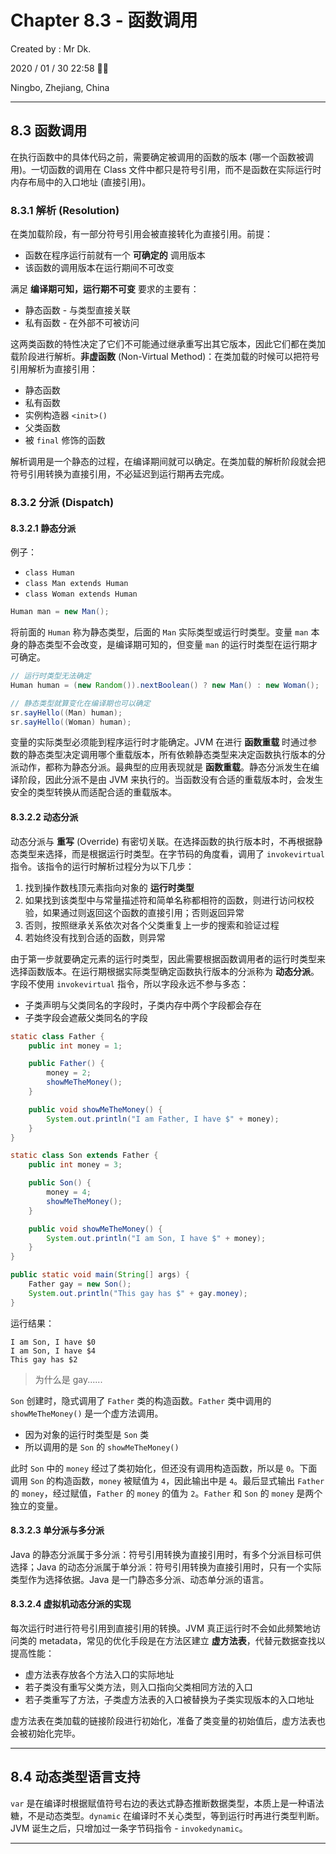 # Chapter 8.3 - 函数调用

Created by : Mr Dk.

2020 / 01 / 30 22:58 🧨🧧

Ningbo, Zhejiang, China

---

## 8.3 函数调用

在执行函数中的具体代码之前，需要确定被调用的函数的版本 (哪一个函数被调用)。一切函数的调用在 Class 文件中都只是符号引用，而不是函数在实际运行时内存布局中的入口地址 (直接引用)。

### 8.3.1 解析 (Resolution)

在类加载阶段，有一部分符号引用会被直接转化为直接引用。前提：

* 函数在程序运行前就有一个 **可确定的** 调用版本
* 该函数的调用版本在运行期间不可改变

满足 **编译期可知，运行期不可变** 要求的主要有：

* 静态函数 - 与类型直接关联
* 私有函数 - 在外部不可被访问

这两类函数的特性决定了它们不可能通过继承重写出其它版本，因此它们都在类加载阶段进行解析。**非虚函数** (Non-Virtual Method)：在类加载的时候可以把符号引用解析为直接引用：

* 静态函数
* 私有函数
* 实例构造器 `<init>()`
* 父类函数
* 被 `final` 修饰的函数

解析调用是一个静态的过程，在编译期间就可以确定。在类加载的解析阶段就会把符号引用转换为直接引用，不必延迟到运行期再去完成。

### 8.3.2 分派 (Dispatch)

#### 8.3.2.1 静态分派

例子：

* `class Human`
* `class Man extends Human`
* `class Woman extends Human`

```java
Human man = new Man();
```

将前面的 `Human` 称为静态类型，后面的 `Man` 实际类型或运行时类型。变量 `man` 本身的静态类型不会改变，是编译期可知的，但变量 `man` 的运行时类型在运行期才可确定。

```java
// 运行时类型无法确定
Human human = (new Random()).nextBoolean() ? new Man() : new Woman();

// 静态类型就算变化在编译期也可以确定
sr.sayHello((Man) human);
sr.sayHello((Woman) human);
```

变量的实际类型必须能到程序运行时才能确定。JVM 在进行 **函数重载** 时通过参数的静态类型决定调用哪个重载版本，所有依赖静态类型来决定函数执行版本的分派动作，都称为静态分派。最典型的应用表现就是 **函数重载**。静态分派发生在编译阶段，因此分派不是由 JVM 来执行的。当函数没有合适的重载版本时，会发生安全的类型转换从而适配合适的重载版本。

#### 8.3.2.2 动态分派

动态分派与 **重写** (Override) 有密切关联。在选择函数的执行版本时，不再根据静态类型来选择，而是根据运行时类型。在字节码的角度看，调用了 `invokevirtual` 指令。该指令的运行时解析过程分为以下几步：

1. 找到操作数栈顶元素指向对象的 **运行时类型**
2. 如果找到该类型中与常量描述符和简单名称都相符的函数，则进行访问权校验，如果通过则返回这个函数的直接引用；否则返回异常
3. 否则，按照继承关系依次对各个父类重复上一步的搜索和验证过程
4. 若始终没有找到合适的函数，则异常

由于第一步就要确定元素的运行时类型，因此需要根据函数调用者的运行时类型来选择函数版本。在运行期根据实际类型确定函数执行版本的分派称为 **动态分派**。字段不使用 `invokevirtual` 指令，所以字段永远不参与多态：

* 子类声明与父类同名的字段时，子类内存中两个字段都会存在
* 子类字段会遮蔽父类同名的字段

```java
static class Father {
    public int money = 1;

    public Father() {
        money = 2;
        showMeTheMoney();
    }

    public void showMeTheMoney() {
        System.out.println("I am Father, I have $" + money);
    }
}

static class Son extends Father {
    public int money = 3;

    public Son() {
        money = 4;
        showMeTheMoney();
    }

    public void showMeTheMoney() {
        System.out.println("I am Son, I have $" + money);
    }
}

public static void main(String[] args) {
    Father gay = new Son();
    System.out.println("This gay has $" + gay.money);
}
```

运行结果：

```
I am Son, I have $0
I am Son, I have $4
This gay has $2
```

> 为什么是 gay......

`Son` 创建时，隐式调用了 `Father` 类的构造函数。`Father` 类中调用的 `showMeTheMoney()` 是一个虚方法调用。

* 因为对象的运行时类型是 `Son` 类
* 所以调用的是 `Son` 的 `showMeTheMoney()`

此时 `Son` 中的 `money` 经过了类初始化，但还没有调用构造函数，所以是 `0`。下面调用 `Son` 的构造函数，`money` 被赋值为 `4`，因此输出中是 `4`。最后显式输出 `Father` 的 `money`，经过赋值，`Father` 的 `money` 的值为 `2`。`Father` 和 `Son` 的 `money` 是两个独立的变量。

#### 8.3.2.3 单分派与多分派

Java 的静态分派属于多分派：符号引用转换为直接引用时，有多个分派目标可供选择；Java 的动态分派属于单分派：符号引用转换为直接引用时，只有一个实际类型作为选择依据。Java 是一门静态多分派、动态单分派的语言。

#### 8.3.2.4 虚拟机动态分派的实现

每次运行时进行符号引用到直接引用的转换。JVM 真正运行时不会如此频繁地访问类的 metadata，常见的优化手段是在方法区建立 **虚方法表**，代替元数据查找以提高性能：

* 虚方法表存放各个方法入口的实际地址
* 若子类没有重写父类方法，则入口指向父类相同方法的入口
* 若子类重写了方法，子类虚方法表的入口被替换为子类实现版本的入口地址

虚方法表在类加载的链接阶段进行初始化，准备了类变量的初始值后，虚方法表也会被初始化完毕。

---

## 8.4 动态类型语言支持

`var` 是在编译时根据赋值符号右边的表达式静态推断数据类型，本质上是一种语法糖，不是动态类型。`dynamic` 在编译时不关心类型，等到运行时再进行类型判断。JVM 诞生之后，只增加过一条字节码指令 - `invokedynamic`。

---

